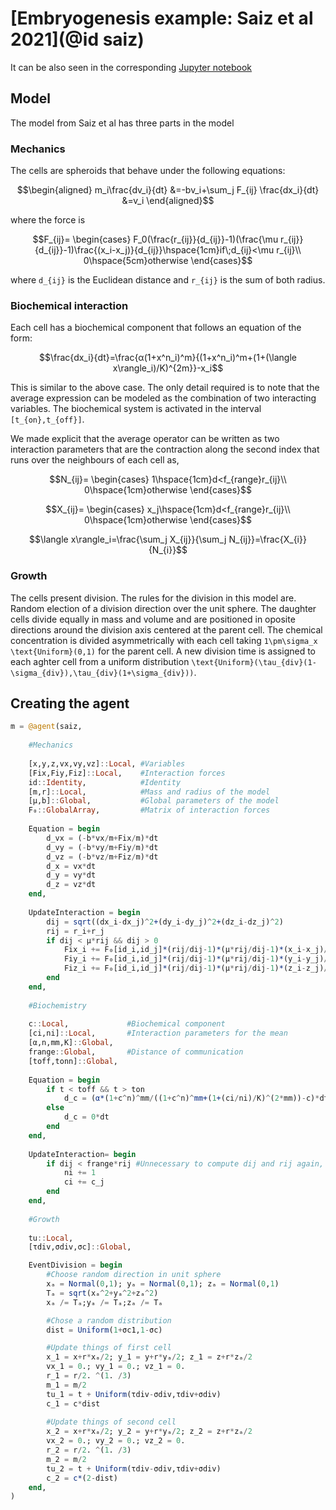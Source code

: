 # [Embryogenesis example: Saiz et al 2021](@id saiz)

It can be also seen in the corresponding [Jupyter notebook](https://github.com/dsb-lab/AgentBasedModels.jl/blob/master/examples/Saiz_2020.ipynb)

## Model

The model from Saiz et al has three parts in the model

### Mechanics

The cells are spheroids that behave under the following equations:

```math
\begin{aligned}
m_i\frac{dv_i}{dt} &=-bv_i+\sum_j F_{ij}
\frac{dx_i}{dt} &=v_i
\end{aligned}
```

where the force is

```math
F_{ij}=
\begin{cases}
F_0(\frac{r_{ij}}{d_{ij}}-1)(\frac{\mu r_{ij}}{d_{ij}}-1)\frac{(x_i-x_j)}{d_{ij}}\hspace{1cm}if\;d_{ij}<\mu r_{ij}\\
0\hspace{5cm}otherwise
\end{cases}
```
where ``d_{ij}`` is the Euclidean distance and ``r_{ij}`` is the sum of both radius.

### Biochemical interaction

Each cell has a biochemical component that follows an equation of the form:

```math
\frac{dx_i}{dt}=\frac{α(1+x^n_i)^m}{(1+x^n_i)^m+(1+(\langle x\rangle_i)/K)^{2m}}-x_i
```

This is similar to the above case. The only detail required is to note that the average expression can be modeled as the combination of two interacting variables. The biochemical system is activated in the interval ``[t_{on},t_{off}]``.

We made explicit that the average operator can be written as two interaction parameters that are the contraction along the second index that runs over the neighbours of each cell as,

```math
N_{ij}=
\begin{cases}
1\hspace{1cm}d<f_{range}r_{ij}\\
0\hspace{1cm}otherwise
\end{cases}
```

```math
X_{ij}=
\begin{cases}
x_j\hspace{1cm}d<f_{range}r_{ij}\\
0\hspace{1cm}otherwise
\end{cases}
```

```math
\langle x\rangle_i=\frac{\sum_j X_{ij}}{\sum_j N_{ij}}=\frac{X_{i}}{N_{i}}
```

### Growth

The cells present division. The rules for the division in this model are. Random election of a division direction over the unit sphere. The daughter cells divide equally in mass and volume and are positioned in oposite directions around the division axis centered at the parent cell. The chemical concentration is divided asymmetrically with each cell taking ``1\pm\sigma_x \text{Uniform}(0,1)`` for the parent cell. A new division time is assigned to each aghter cell from a uniform distribution ``\text{Uniform}(\tau_{div}(1-\sigma_{div}),\tau_{div}(1+\sigma_{div}))``.

## Creating the agent

```julia
m = @agent(saiz,
    
    #Mechanics
    
    [x,y,z,vx,vy,vz]::Local, #Variables
    [Fix,Fiy,Fiz]::Local,    #Interaction forces
    id::Identity,            #Identity
    [m,r]::Local,            #Mass and radius of the model
    [μ,b]::Global,           #Global parameters of the model
    F₀::GlobalArray,         #Matrix of interaction forces
    
    Equation = begin
        d_vx = (-b*vx/m+Fix/m)*dt
        d_vy = (-b*vy/m+Fiy/m)*dt
        d_vz = (-b*vz/m+Fiz/m)*dt
        d_x = vx*dt
        d_y = vy*dt
        d_z = vz*dt
    end,
    
    UpdateInteraction = begin
        dij = sqrt((dx_i-dx_j)^2+(dy_i-dy_j)^2+(dz_i-dz_j)^2)
        rij = r_i+r_j
        if dij < μ*rij && dij > 0
            Fix_i += F₀[id_i,id_j]*(rij/dij-1)*(μ*rij/dij-1)*(x_i-x_j)/dij
            Fiy_i += F₀[id_i,id_j]*(rij/dij-1)*(μ*rij/dij-1)*(y_i-y_j)/dij
            Fiz_i += F₀[id_i,id_j]*(rij/dij-1)*(μ*rij/dij-1)*(z_i-z_j)/dij   
        end
    end,
    
    #Biochemistry
    
    c::Local,             #Biochemical component
    [ci,ni]::Local,       #Interaction parameters for the mean
    [α,n,mm,K]::Global,
    frange::Global,       #Distance of communication
    [toff,tonn]::Global,
    
    Equation = begin
        if t < toff && t > ton
            d_c = (α*(1+c^n)^mm/((1+c^n)^mm+(1+(ci/ni)/K)^(2*mm))-c)*dt
        else
            d_c = 0*dt
        end
    end,
        
    UpdateInteraction= begin
        if dij < frange*rij #Unnecessary to compute dij and rij again, previously computed in UpdateInteraction
            ni += 1
            ci += c_j
        end 
    end,
    
    #Growth
    
    tu::Local,
    [τdiv,σdiv,σc]::Global,

    EventDivision = begin
        #Choose random direction in unit sphere
        xₐ = Normal(0,1); yₐ = Normal(0,1); zₐ = Normal(0,1)
        Tₐ = sqrt(xₐ^2+yₐ^2+zₐ^2)
        xₐ /= Tₐ;yₐ /= Tₐ;zₐ /= Tₐ    

        #Chose a random distribution
        dist = Uniform(1+σc1,1-σc)

        #Update things of first cell
        x_1 = x+r*xₐ/2; y_1 = y+r*yₐ/2; z_1 = z+r*zₐ/2
        vx_1 = 0.; vy_1 = 0.; vz_1 = 0.
        r_1 = r/2. ^(1. /3)
        m_1 = m/2
        tu_1 = t + Uniform(τdiv-σdiv,τdiv+σdiv)
        c_1 = c*dist
        
        #Update things of second cell
        x_2 = x+r*xₐ/2; y_2 = y+r*yₐ/2; z_2 = z+r*zₐ/2
        vx_2 = 0.; vy_2 = 0.; vz_2 = 0.
        r_2 = r/2. ^(1. /3)
        m_2 = m/2
        tu_2 = t + Uniform(τdiv-σdiv,τdiv+σdiv)
        c_2 = c*(2-dist)
    end,
)
```